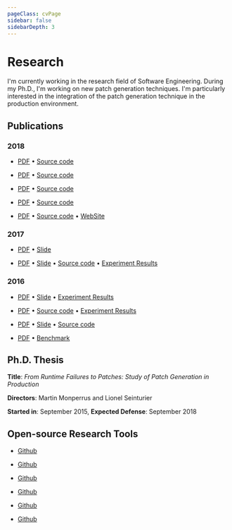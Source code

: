 ```yaml
---
pageClass: cvPage
sidebar: false
sidebarDepth: 3
---
```


# Research 

I'm currently working in the research field of Software Engineering. 
During my Ph.D., I'm working on new patch generation techniques.
I'm particularly interested in the integration of the patch generation technique in the production environment.


## Publications

### 2018

 * <cv 
	name="Towards an automated approach for bug fix pattern detection" 
	url="https://arxiv.org/abs/1807.11286" 
	date="2018"
	description="The characterization of bug datasets is essential to support the evaluation of automatic program repair tools. In a previous work, we manually studied almost 400 human-written patches (bug fixes) from the Defects4J dataset and annotated them with properties, such as repair patterns. However, manually finding these patterns in different datasets is tedious and time-consuming. To address this activity, we designed and implemented PPD, a detector of repair patterns in patches, which performs source code change analysis at abstract-syntax tree level. In this paper, we report on PPD and its evaluation on Defects4J, where we compare the results from the automated detection with the results from the previous manual analysis. We found that PPD has overall precision of 91% and overall recall of 92%, and we conclude that PPD has the potential to detect as many repair patterns as human manual analysis."
	:authors="[{
		lastname: 'Madeiral',
		firstname: 'Fernanda',
		url: 'https://fermadeiral.github.io/'
	},{
		lastname: 'Durieux',
		firstname: 'Thomas',
		url: 'https://durieux.me'
	},{
		lastname: 'Sobreira',
		firstname: 'Victor'
	},{
		lastname: 'Maia',
		firstname: 'Marcelo de Almeida',
		url: 'http://lascam.facom.ufu.br/'
	}]"
	role="Proceedings of the VI Workshop on Software Visualization, Evolution and Maintenance (VEM '18)"></cv>
	[PDF](https://arxiv.org/abs/1807.11286) • [Source code](https://github.com/lascam-UFU/automatic-diff-dissection)

 * <cv 
	name="Fully Automated HTML and Javascript Rewriting for Constructing a Self-healing Web Proxy" 
	url="https://arxiv.org/abs/1803.08725" 
	date="2018"
	description="Over the last few years, the complexity of web applications has increased to provide more dynamic web applications to users. The drawback of this complexity is the growing number of errors in the front-end applications. In this paper, we present BikiniProxy, a novel technique to provide self-healing for the web. BikiniProxy is designed as an HTTP proxy that uses five self-healing strategies to rewrite the buggy HTML and Javascript code. We evaluate BikiniProxy with a new benchmark of 555 reproducible Javascript errors, DeadClick. We create DeadClick by randomly crawling the Internet and collect all web pages that contain Javascript errors. Then, we observe how BikiniProxy heals those errors by collecting and comparing the traces of the original and healed pages. To sum up, BikiniProxy is a novel fully-automated self-healing approach that is specific to the web, evaluated on 555 real Javascript errors, and based on original self-healing rewriting strategies for HTML and Javascript."
	:authors="[{
		lastname: 'Durieux',
		firstname: 'Thomas',
		url: 'https://durieux.me'
	},{
		lastname: 'Hamadi',
		firstname: 'Youssef',
		url: 'https://www.msr-inria.fr/researchers/youssef-hamadi/'
	},{
		lastname: 'Monperrus',
		firstname: 'Martin',
		url: 'https://www.monperrus.net/martin/'
	}]"
	role="Proceedings of the 29th IEEE International Symposium on Software Reliability Engineering (ISSRE 2018)"></cv>
	[PDF](https://arxiv.org/abs/1803.08725) • [Source code](https://github.com/Spirals-Team/bikiniproxy/)
 * <cv 
	name="Alleviating Patch Overfitting with Automatic Test Generation: A Study of Feasibility and Effectiveness for the Nopol Repair System" 
	url="https://hal.inria.fr/hal-01774223/" 
	date="2018"
	description="Among the many different kinds of program repair techniques, one widely studied family of techniques is called test suite based repair. However, test suites are in essence input-output specifications and are thus typically inadequate for completely specifying the expected behavior of the program under repair. Consequently, the patches generated by test suite based repair techniques can just overfit to the used test suite, and fail to generalize to other tests. We deeply analyze the overfitting problem in program repair and give a classification of this problem. This classification will help the community to better understand and design techniques to defeat the overfitting problem. We further propose and evaluate an approach called UnsatGuided, which aims to alleviate the overfitting problem for synthesis-based repair techniques with automatic test case generation. The approach uses additional automatically generated tests to strengthen the repair constraint used by synthesis-based repair techniques. We analyze the effectiveness of UnsatGuided: 1) analytically with respect to alleviating two different kinds of overfitting issues; 2) empirically based on an experiment over the 224 bugs of the Defects4J repository. The main result is that automatic test generation is effective in alleviating one kind of overfitting issue–regression introduction, but due to oracle problem, has minimal positive impact on alleviating the other kind of overfitting issue–incomplete fixing."
	:authors="[{
		lastname: 'Yu',
		firstname: 'Zhongxing',
		url: 'https://sites.google.com/site/yuzxpage/'
	},{
		lastname: 'Martinez',
		firstname: 'Matias',
		url: 'http://www.martinezmatias.com/'
	},{
		lastname: 'Danglot',
		firstname: 'Benjamin',
		url: 'https://danglotb.github.io/'
	},{
		lastname: 'Durieux',
		firstname: 'Thomas',
		url: 'https://durieux.me'
	},{
		lastname: 'Monperrus',
		firstname: 'Martin',
		url: 'https://www.monperrus.net/martin/'
	}]"
	role="Proceedings at Empirical Software Engineering."></cv>
	[PDF](https://hal.inria.fr/hal-01774223/) • [Source code](https://github.com/Spirals-Team/test4repair-experiments)
 * <cv 
	name="Exhaustive Exploration of the Failure-oblivious Computing Search Space" 
	url="https://arxiv.org/abs/1710.09722" 
	date="2018"
	description="High-availability of software systems requires automated handling of crashes in presence of errors. Failure-oblivious computing is one technique that aims to achieve high availability. We note that failure-obliviousness has not been studied in depth yet, and there is very few study that helps understand why failure-oblivious techniques work. In order to make failure-oblivious computing to have an impact in practice, we need to deeply understand failure-oblivious behaviors in software. In this paper, we study, design and perform an experiment that analyzes the size and the diversity of the failure-oblivious behaviors. Our experiment consists of exhaustively computing the search space of 16 field failures of large-scale open-source Java software. The outcome of this experiment is a much better understanding of what really happens when failure-oblivious computing is used, and this opens new promising research directions."
	:authors="[{
		lastname: 'Durieux',
		firstname: 'Thomas',
		url: 'https://durieux.me'
	},{
		lastname: 'Hamadi',
		firstname: 'Youssef',
		url: 'https://www.msr-inria.fr/researchers/youssef-hamadi/'
	},{
		lastname: 'Yu',
		firstname: 'Zhongxing',
		url: 'https://sites.google.com/site/yuzxpage/'
	},{
		lastname: 'Baudry',
		firstname: 'Benoit',
		url: 'https://softwarediversity.eu/'
	},{
		lastname: 'Monperrus',
		firstname: 'Martin',
		url: 'https://www.monperrus.net/martin/'
	}]"
	role="Proceedings of the 11th IEEE Conference on Software Testing, Validation and Verification (ICST'18)"></cv>
	[PDF](https://arxiv.org/abs/1710.09722) • [Source code](https://github.com/Spirals-Team/runtime-repair-experiments)

* <cv 
	name="Dissection of a Bug Dataset: Anatomy of 395 Patches from Defects4J" 
	url="https://arxiv.org/abs/1801.06393" 
	date="2018"
	description="Well-designed and publicly available datasets of bugs are an invaluable asset to advance research fields such as fault localization and program repair as they allow directly and fairly comparison between competing techniques and also the replication of experiments. These datasets need to be deeply understood by researchers: the answer for questions like 'which bugs can my technique handle?' and 'for which bugs is my technique effective?'' depends on the comprehension of properties related to bugs and their patches. However, such properties are usually not included in the datasets, and there is still no widely adopted methodology for characterizing bugs and patches. In this work, we deeply study 395 patches of the Defects4J dataset. Quantitative properties (patch size and spreading) were automatically extracted, whereas qualitative ones (repair actions and patterns) were manually extracted using a thematic analysis-based approach. We found that 1) the median size of Defects4J patches is four lines, and almost 30% of the patches contain only addition of lines; 2) 92% of the patches change only one file, and 38% has no spreading at all; 3) the top-3 most applied repair actions are addition of method calls, conditionals, and assignments, occurring in 77% of the patches; and 4) nine repair patterns were found for 95% of the patches, where the most prevalent, appearing in 43% of the patches, is on conditional blocks. These results are useful for researchers to perform advanced analysis on their techniques' results based on Defects4J. Moreover, our set of properties can be used to characterize and compare different bug datasets."
	:authors="[{
		lastname: 'Sobreira',
		firstname: 'Victor'
	},{
		lastname: 'Durieux',
		firstname: 'Thomas',
		url: 'https://durieux.me'
	},{
		lastname: 'Madeiral',
		firstname: 'Fernanda',
		url: 'https://fermadeiral.github.io/'
	},{
		lastname: 'Monperrus',
		firstname: 'Martin',
		url: 'https://www.monperrus.net/martin/'
	},{
		lastname: 'Maia',
		firstname: 'Marcelo de Almeida',
		url: 'http://lascam.facom.ufu.br/'
	}]"
	role="Proceedings of the 25th IEEE International Conference on Software Analysis, Evolution and Reengineering (SANER'18)"></cv>
	[PDF](https://arxiv.org/abs/1801.06393) • [Source code](https://github.com/program-repair/defects4j-dissection/) • [WebSite](http://program-repair.org/defects4j-dissection/) 


### 2017


* <cv 
	name="Production-Driven Patch Generation" 
	url="https://hal.archives-ouvertes.fr/hal-01463689/document" 
	date="2017"
	description="We present an original concept for patch generation: we propose to do it directly in production. Our idea is to generate patches on-the-fly based on automated analysis of the failure context. By doing this in production, the repair process has complete access to the system state at the point of failure. We propose to perform live regression testing of the generated patches directly on the production traffic, by feeding a sandboxed version of the application with a copy of the production traffic, the 'shadow traffic'. Our concept widens the applicability of program repair because it removes the requirements of having a failing test case."
	:authors="[{
		lastname: 'Durieux',
		firstname: 'Thomas',
		url: 'https://durieux.me'
	},{
		lastname: 'Hamadi',
		firstname: 'Youssef',
		url: 'https://www.msr-inria.fr/researchers/youssef-hamadi/'
	},{
		lastname: 'Monperrus',
		firstname: 'Martin',
		url: 'https://www.monperrus.net/martin/'
	}]"
	role="Proceeding of ICSE NIER"></cv>
	[PDF](https://hal.archives-ouvertes.fr/hal-01463689/document) • [Slide](/slide_itzal.pdf) 

* <cv 
	name="Dynamic Patch Generation for Null Pointer Exceptions Using Metaprogramming" 
	url="https://hal.archives-ouvertes.fr/hal-01419861/document" 
	date="2017"
	description="Null pointer exceptions (NPE) are the number one cause of uncaught crashing exceptions in production. In this paper, we aim at exploring the search space of possible patches for null pointer exceptions with metaprogramming. Our idea is to transform the program under repair with automated code transformation, so as to obtain a metaprogram. This metaprogram contains automatically injected hooks, that can be activated to emulate a null pointer exception patch. This enables us to perform a fine-grain analysis of the runtime context of null pointer exceptions. We set up an experiment with 16 real null pointer exceptions that have happened in the field. We compare the effectiveness of our metaprogramming approach against simple templates for repairing null pointer exceptions."
	:authors="[{
		lastname: 'Durieux',
		firstname: 'Thomas',
		url: 'https://durieux.me'
	},{
		lastname: 'Cornu',
		firstname: 'Benoit'
	},{
		lastname: 'Seinturier',
		firstname: 'Lionel',
		url: 'http://www.lifl.fr/~seinturi/'
	},{
		lastname: 'Monperrus',
		firstname: 'Martin',
		url: 'https://www.monperrus.net/martin/'
	}]"
	role="IEEE International Conference on Software Analysis, Evolution and Reengineering"></cv>
	[PDF](https://hal.archives-ouvertes.fr/hal-01419861/document) • [Slide](/slide_npefix.pdf) • [Source code](https://github.com/Spirals-Team/npefix/) • [Experiment Results](https://github.com/Spirals-Team/npefix-experiments) 


### 2016

* <cv 
	name="Automatic repair of real bugs in java: a large-scale experiment on the defects4j dataset" 
	url="http://link.springer.com/article/10.1007/s10664-016-9470-4" 
	date="2016"
	description="Defects4J is a large, peer-reviewed, structured dataset of real-world Java bugs. Each bug in Defects4J comes with a test suite and at least one failing test case that triggers the bug. In this paper, we report on an experiment to explore the effectiveness of automatic test-suite based repair on Defects4J. The result of our experiment shows that the considered state-of-the-art repair methods can generate patches for 47 out of 224 bugs. However, those patches are only test-suite adequate, which means that they pass the test suite and may potentially be incorrect beyond the test-suite satisfaction correctness criterion. We have manually analyzed 84 different patches to assess their real correctness. In total, 9 real Java bugs can be correctly repaired with a test-suite based repair. This analysis shows that test-suite based repair suffers from under-specified bugs, for which trivial or incorrect patches still pass the test suite. With respect to practical applicability, it takes on average 14.8 minutes to find a patch. The experiment was done on a scientific grid, totaling 17.6 days of computation time. All the repair systems and experimental results are publicly available on Github in order to facilitate future research on automatic repair."
	:authors="[{
		lastname: 'Martinez',
		firstname: 'Matias',
		url: 'http://www.martinezmatias.com/'
	},{
		lastname: 'Durieux',
		firstname: 'Thomas',
		url: 'https://durieux.me'
	},{
		lastname: 'Sommerard',
		firstname: 'Romain'
	},{
		lastname: 'Xuan',
		firstname: 'Jifeng',
		url: 'http://jifeng-xuan.com/'
	},{
		lastname: 'Monperrus',
		firstname: 'Martin',
		url: 'https://www.monperrus.net/martin/'
	}]"
	role="Proceedings at Empirical Software Engineering."></cv>
	[PDF](http://link.springer.com/article/10.1007/s10664-016-9470-4) • [Slide](/slide_defects4j_repair.pdf) • [Experiment Results](https://github.com/Spirals-Team/defects4j-repair/) 

* <cv 
	name="Nopol: Automatic Repair of Conditional Statement Bugs in Java Programs" 
	url="https://hal.archives-ouvertes.fr/hal-01285008/document" 
	date="2016"
	description="We propose Nopol, an approach to automatic repair of buggy conditional statements (i.e., if-then-else statements). This approach takes a buggy program as well as a test suite as input and generates a patch with a conditional expression as output. The test suite is required to contain passing test cases to model the expected behavior of the program and at least one failing test case that reveals the bug to be repaired. The process of Nopol consists of three major phases. First, Nopol employs angelic fix localization to identify expected values of a condition during the test execution. Second, runtime trace collection is used to collect variables and their actual values, including primitive data types and objected-oriented features (e.g., nullness checks), to serve as building blocks for patch generation. Third, Nopol encodes these collected data into an instance of a Satisfiability Modulo Theory (SMT) problem; then a feasible solution to the SMT instance is translated back into a code patch. We evaluate Nopol on 22 real-world bugs (16 bugs with a buggy if conditions and six bugs with missing preconditions) on two large open-source projects, namely Apache Commons Math and Apache Commons Lang. Empirical analysis on these bugs shows that our approach can effectively fix bugs with buggy if conditions and missing preconditions. We illustrate the capabilities and limitations of Nopol using case studies of real bug fixes."
	:authors="[{
		lastname: 'Xuan',
		firstname: 'Jifeng',
		url: 'http://jifeng-xuan.com/'
	},{
		lastname: 'Martinez',
		firstname: 'Matias',
		url: 'http://www.martinezmatias.com/'
	},{
		lastname: 'Demarco',
		firstname: 'Favio'
	},{
		lastname: 'Clement',
		firstname: 'Maxime'
	},{
		lastname: 'Lamelas Marcote',
		firstname: 'Sebastian'
	},{
		lastname: 'Durieux',
		firstname: 'Thomas',
		url: 'https://durieux.me'
	},{
		lastname: 'Le Berre',
		firstname: 'Daniel'
	},{
		lastname: 'Monperrus',
		firstname: 'Martin',
		url: 'https://www.monperrus.net/martin/'
	}]"
	role="IEEE Transactions on Software Engineering, Institute of Electrical and Electronics Engineers."></cv>
	[PDF](https://hal.archives-ouvertes.fr/hal-01285008/document) • [Source code](https://github.com/SpoonLabs/nopol) • [Experiment Results](https://github.com/SpoonLabs/nopol-experiments) 

* <cv 
	name="DynaMoth: Dynamic Code Synthesis for Automatic Program Repair" 
	url="https://hal.archives-ouvertes.fr/hal-01279233/document" 
	date="2016"
	description="Automatic software repair is the process of automatically fixing bugs. The Nopol repair system repairs Java code using code synthesis. We have designed a new code synthesis engine for Nopol based on dynamic exploration, it is called DynaMoth. The main design goal is to be able to generate patches with method calls. We evaluate DynaMoth over 224 of the Defects4J dataset. The evaluation shows that Nopol with DynaMoth is capable of synthesizing patches and enables Nopol to repair new bugs of the dataset."
	:authors="[{
		lastname: 'Durieux',
		firstname: 'Thomas',
		url: 'https://durieux.me'
	},{
		lastname: 'Monperrus',
		firstname: 'Martin',
		url: 'https://www.monperrus.net/martin/'
	}]"
	role="11th International Workshop in Automation of Software Test (AST 2016), May 2016, Austin, United States."></cv>
	[PDF](https://hal.archives-ouvertes.fr/hal-01279233/document) • [Slide](/slide_dynamoth.pdf)  • [Source code](https://github.com/SpoonLabs/nopol) 

* <cv 
	name="IntroClassJava: A Benchmark of 297 Small and Buggy Java Programs" 
	url="https://hal.archives-ouvertes.fr/hal-01272126/document" 
	date="2016"
	description="Reproducible and comparative research requires well-designed and publicly available benchmarks. We present IntroClassJava, a benchmark of 297 small Java programs, specified by JUnit test cases, and usable by any fault localization or repair system for Java. The dataset is based on the IntroClass benchmark and is publicly available on Github. "
	:authors="[{
		lastname: 'Durieux',
		firstname: 'Thomas',
		url: 'https://durieux.me'
	},{
		lastname: 'Monperrus',
		firstname: 'Martin',
		url: 'https://www.monperrus.net/martin/'
	}]"></cv>
	[PDF](https://hal.archives-ouvertes.fr/hal-01272126/document) • [Benchmark](https://github.com/Spirals-Team/IntroClassJava) 

## Ph.D. Thesis

**Title**: *From Runtime Failures to Patches: Study of Patch Generation in Production*

**Directors**: Martin Monperrus and Lionel Seinturier

**Started in**: September 2015, **Expected Defense**: September 2018

## Open-source Research Tools

* <cv 
	name="BikiniProxy" 
	url="https://github.com/Spirals-Team/bikiniproxy/" 
	description=""
	role="Automatic Patch Generation Technique for Client-side JavaScript Applications"></cv>
	[Github](https://github.com/Spirals-Team/bikiniproxy/)

* <cv 
	name="Itzal" 
	url="https://github.com/Spirals-Team/itzal-runtime-repair" 
	description=""
	role="Automatic Patch Generation Technique for Java Server"></cv>
	[Github](https://github.com/Spirals-Team/itzal)

* <cv 
	name="maven-repair" 
	url="https://github.com/Spirals-Team/maven-repair" 
	description=""
	role="Maven Plugin to Automatic Generate  Patches for your Projects"></cv>
	[Github](https://github.com/Spirals-Team/maven-repair)

* <cv 
	name="NoPol" 
	url="https://github.com/SpoonLabs/nopol/" 
	description=""
	role="Automatic Patch Generation for Java"></cv>
	[Github](https://github.com/SpoonLabs/nopol/)

* <cv 
	name="DynaMoth" 
	url="https://github.com/SpoonLabs/nopol/" 
	description=""
	role="Automatic Patch Synthesizer for Java"></cv>
	[Github](https://github.com/SpoonLabs/nopol/)

* <cv 
	name="NPEFix" 
	url="https://github.com/Spirals-Team/npefix" 
	description=""
	role="Automatic Patch Generation for Null Pointer Exception"></cv>
	[Github](https://github.com/Spirals-Team/npefix)